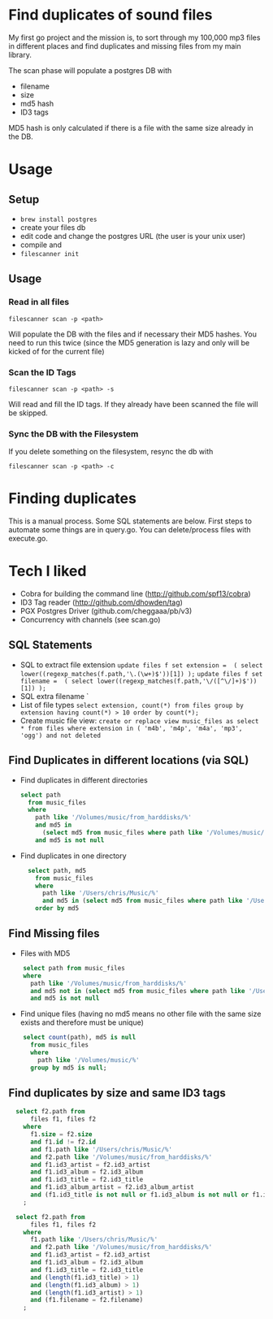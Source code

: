  # Find duplicates of sound files

 My first go project and the mission is, to sort through my 100,000 mp3 files in different places and find duplicates and missing files from my main library.

The scan phase will populate a postgres DB with
* filename
* size
* md5 hash
* ID3 tags 

MD5 hash is only calculated if there is a file with the same size already in the DB.

# Usage

## Setup

* `brew install postgres`
* create your files db
* edit code and change the postgres URL (the user is your unix user)
* compile and 
* `filescanner init`

## Usage

### Read in all files
```
filescanner scan -p <path>
```
Will populate the DB with the files and if necessary their MD5 hashes. You need to run this twice (since the MD5 generation is lazy and only will be kicked of for the current file)

### Scan the ID Tags
```
filescanner scan -p <path> -s
```
Will read and fill the ID tags. If they already have been scanned the file will be skipped.

### Sync the DB with the Filesystem
If you delete something on the filesystem, resync the db with
```
filescanner scan -p <path> -c
```

# Finding duplicates

This is a manual process. Some SQL statements are below. First steps to automate some things are in query.go. You can delete/process files with execute.go. 

# Tech I liked
* Cobra for building the command line (http://github.com/spf13/cobra)
* ID3 Tag reader (http://github.com/dhowden/tag)
* PGX Postgres Driver (github.com/cheggaaa/pb/v3)
* Concurrency with channels (see scan.go)

 
## SQL Statements

  * SQL to extract file extension
    `update files f set extension =  ( select lower((regexp_matches(f.path,'\.(\w+)$'))[1]) );`
    `update files f set filename =  ( select lower((regexp_matches(f.path,'\/([^\/]+)$'))[1]) );`
  * SQL extra filename
    `
  * List of file types
    `select extension, count(*) from files group by extension having count(*) > 10 order by count(*);`
  * Create music file view:
    `create or replace view music_files as select * from files where extension in ( 'm4b', 'm4p', 'm4a', 'mp3', 'ogg') and not deleted`

## Find Duplicates in different locations (via SQL)
  * Find duplicates in different directories 
    ```sql
    select path 
      from music_files 
      where 
        path like '/Volumes/music/from_harddisks/%' 
        and md5 in 
          (select md5 from music_files where path like '/Volumes/music/CVDL/%') 
        and md5 is not null
    ```
  * Find duplicates in one directory
    ```sql
      select path, md5 
        from music_files 
        where 
          path like '/Users/chris/Music/%' 
          and md5 in (select md5 from music_files where path like '/Users/chris/Music/%'  group by md5 having count(id) > 1) 
        order by md5
    ```
    
## Find Missing files
  * Files with MD5
```sql
    select path from music_files 
    where 
      path like '/Volumes/music/from_harddisks/%' 
      and md5 not in (select md5 from music_files where path like '/Users/chris/Music/%') 
      and md5 is not null 
```
  * Find unique files (having no md5 means no other file with the same size exists and therefore must  be unique)
```sql
    select count(path), md5 is null 
      from music_files 
      where 
        path like '/Volumes/music/%' 
      group by md5 is null;
```

## Find duplicates by size and same ID3 tags

```sql
  select f2.path from 
      files f1, files f2 
    where 
      f1.size = f2.size 
      and f1.id != f2.id 
      and f1.path like '/Users/chris/Music/%'
      and f2.path like '/Volumes/music/from_harddisks/%'
      and f1.id3_artist = f2.id3_artist
      and f1.id3_album = f2.id3_album
      and f1.id3_title = f2.id3_title
      and f1.id3_album_artist = f2.id3_album_artist
      and (f1.id3_title is not null or f1.id3_album is not null or f1.id3_artist is not null or f1.id3_album_artist is not null)
    ;
```

```sql
  select f2.path from 
      files f1, files f2 
    where 
      f1.path like '/Users/chris/Music/%'
      and f2.path like '/Volumes/music/from_harddisks/%'
      and f1.id3_artist = f2.id3_artist
      and f1.id3_album = f2.id3_album
      and f1.id3_title = f2.id3_title
      and (length(f1.id3_title) > 1)
      and (length(f1.id3_album) > 1)
      and (length(f1.id3_artist) > 1)
      and (f1.filename = f2.filename)
    ;
```
